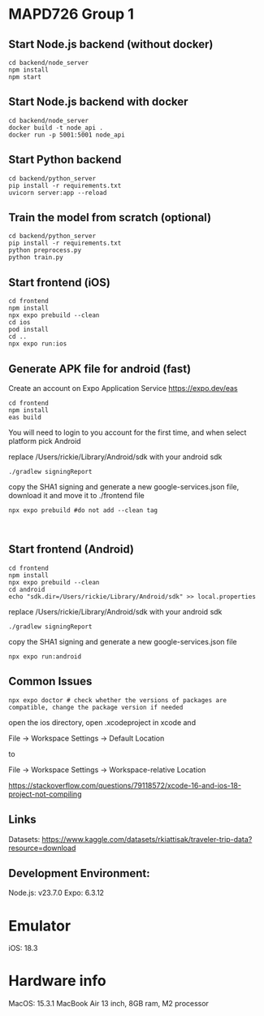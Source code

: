# MAPD726 Group 1

## Start Node.js backend (without docker)
```
cd backend/node_server
npm install
npm start
```

## Start Node.js backend with docker
```
cd backend/node_server
docker build -t node_api .
docker run -p 5001:5001 node_api
```

## Start Python backend
```
cd backend/python_server
pip install -r requirements.txt
uvicorn server:app --reload
```

## Train the model from scratch (optional)
```
cd backend/python_server
pip install -r requirements.txt
python preprocess.py
python train.py
```

## Start frontend (iOS)
```
cd frontend
npm install
npx expo prebuild --clean
cd ios
pod install
cd ..
npx expo run:ios
```

## Generate APK file for android (fast)
Create an account on Expo Application Service https://expo.dev/eas
```
cd frontend
npm install
eas build 
```
You will need to login to you account for the first time, and when select platform pick Android

replace /Users/rickie/Library/Android/sdk with your android sdk
```
./gradlew signingReport

```
copy the SHA1 signing and generate a new google-services.json file, download it and move it to ./frontend file

```
npx expo prebuild #do not add --clean tag



```


## Start frontend (Android)
```
cd frontend
npm install
npx expo prebuild --clean
cd android
echo "sdk.dir=/Users/rickie/Library/Android/sdk" >> local.properties
```
replace /Users/rickie/Library/Android/sdk with your android sdk
```
./gradlew signingReport

```
copy the SHA1 signing and generate a new google-services.json file

```
npx expo run:android
```

## Common Issues
```
npx expo doctor # check whether the versions of packages are compatible, change the package version if needed

```

open the ios directory, open .xcodeproject in xcode and 

File -> Workspace Settings -> Default Location

to

File -> Workspace Settings -> Workspace-relative Location


https://stackoverflow.com/questions/79118572/xcode-16-and-ios-18-project-not-compiling

## Links
Datasets: https://www.kaggle.com/datasets/rkiattisak/traveler-trip-data?resource=download

## Development Environment:
Node.js: v23.7.0
Expo: 6.3.12

# Emulator
iOS: 18.3

# Hardware info
MacOS: 15.3.1
MacBook Air 13 inch, 8GB ram, M2 processor
